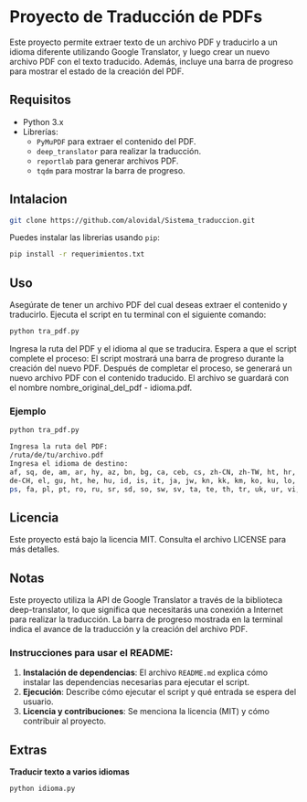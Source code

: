 # Proyecto de Traducción de PDFs

Este proyecto permite extraer texto de un archivo PDF y traducirlo a un idioma diferente utilizando Google Translator, y luego crear un nuevo archivo PDF con el texto traducido. Además, incluye una barra de progreso para mostrar el estado de la creación del PDF.

## Requisitos

- Python 3.x
- Librerías:
  - `PyMuPDF` para extraer el contenido del PDF.
  - `deep_translator` para realizar la traducción.
  - `reportlab` para generar archivos PDF.
  - `tqdm` para mostrar la barra de progreso.

## Intalacion
```bash
git clone https://github.com/alovidal/Sistema_traduccion.git
```

Puedes instalar las librerias usando `pip`:

```bash
pip install -r requerimientos.txt
```
## Uso
Asegúrate de tener un archivo PDF del cual deseas extraer el contenido y traducirlo.
Ejecuta el script en tu terminal con el siguiente comando:

```bash
python tra_pdf.py
```

Ingresa la ruta del PDF y el idioma al que se traducira. Espera a que el script complete el proceso: El script mostrará una barra de progreso durante la creación del nuevo PDF.
Después de completar el proceso, se generará un nuevo archivo PDF con el contenido traducido. El archivo se guardará con el nombre nombre_original_del_pdf - idioma.pdf.

### Ejemplo

```bash
python tra_pdf.py
```

```bash
Ingresa la ruta del PDF:
/ruta/de/tu/archivo.pdf
Ingresa el idioma de destino:
af, sq, de, am, ar, hy, az, bn, bg, ca, ceb, cs, zh-CN, zh-TW, ht, hr, da, nl, en, et, tl, fi, fr, gl, ka,
de-CH, el, gu, ht, he, hu, id, is, it, ja, jw, kn, kk, km, ko, ku, lo, lv, lt, mk, ms, ml, mr, mn, ne, no,
ps, fa, pl, pt, ro, ru, sr, sd, so, sw, sv, ta, te, th, tr, uk, ur, vi, cy, yi, zu
```

## Licencia

Este proyecto está bajo la licencia MIT. Consulta el archivo LICENSE para más detalles.

## Notas

Este proyecto utiliza la API de Google Translator a través de la biblioteca deep-translator, lo que significa que necesitarás una conexión a Internet para realizar la traducción.
La barra de progreso mostrada en la terminal indica el avance de la traducción y la creación del archivo PDF.

### Instrucciones para usar el README:
1. **Instalación de dependencias**: El archivo `README.md` explica cómo instalar las dependencias necesarias para ejecutar el script.
2. **Ejecución**: Describe cómo ejecutar el script y qué entrada se espera del usuario.
3. **Licencia y contribuciones**: Se menciona la licencia (MIT) y cómo contribuir al proyecto.

## Extras
**Traducir texto a varios idiomas**
``` bash
python idioma.py
```

